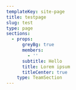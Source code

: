 ```yaml
---
templateKey: site-page
title: testpage
slug: test
type: page
sections:
  - props:
      greyBg: true
      members:
        - ''
      subtitle: Hello
      title: Lorem ipsum
      titleCenter: true
    type: TeamSection
---
```


